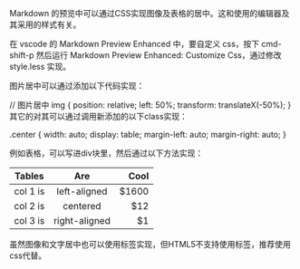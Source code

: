 Markdown 的预览中可以通过CSS实现图像及表格的居中。这和使用的编辑器及其采用的样式有关。

在 vscode 的 Markdown Preview Enhanced 中，要自定义 css，按下 cmd-shift-p
然后运行 Markdown Preview Enhanced: Customize Css，通过修改 style.less 实现。

图片居中可以通过添加以下代码实现：

// 图片居中
img {
    position: relative;
    left: 50%;
    transform: translateX(-50%);
}
其它的对其可以通过调用新添加的以下class实现：

.center {
  width: auto;
  display: table;
  margin-left: auto;
  margin-right: auto;
}

例如表格，可以写进div块里，然后通过以下方法实现：

<div class="center">

| Tables   |      Are      |  Cool |
|----------|:-------------:|------:|
| col 1 is |  left-aligned | $1600 |
| col 2 is |    centered   |   $12 |
| col 3 is | right-aligned |    $1 |

</div>
虽然图像和文字居中也可以使用标签实现，但HTML5不支持使用标签，推荐使用css代替。